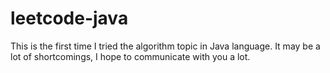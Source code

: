 # leetcode-java
This is the first time I tried the algorithm topic in Java language. 
It may be a lot of shortcomings, I hope to communicate with you a lot.
